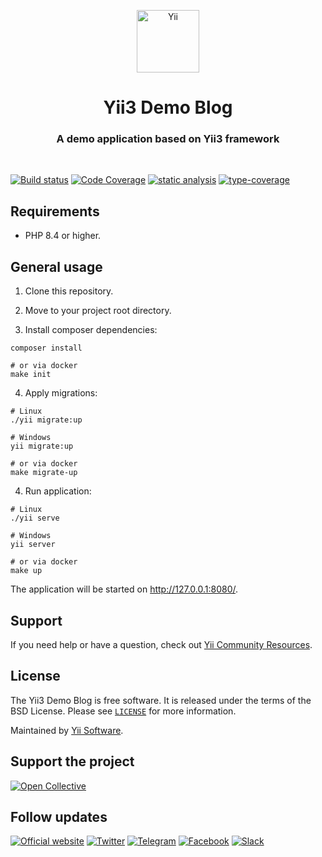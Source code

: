 <p align="center">
    <a href="https://github.com/yiisoft" target="_blank">
        <img src="https://yiisoft.github.io/docs/images/yii_logo.svg" height="100px" alt="Yii">
    </a>
    <h1 align="center">Yii3 Demo Blog</h1>
    <h3 align="center">A demo application based on Yii3 framework</h3>
    <br>
</p>

[![Build status](https://github.com/yiisoft/demo-blog/actions/workflows/build.yml/badge.svg)](https://github.com/yiisoft/demo-blog/actions/workflows/build.yml)
[![Code Coverage](https://codecov.io/gh/yiisoft/demo-blog/branch/master/graph/badge.svg?token=TDZ2bErTcN)](https://codecov.io/gh/yiisoft/demo-blog)
[![static analysis](https://github.com/yiisoft/demo-blog/workflows/static%20analysis/badge.svg)](https://github.com/yiisoft/demo-blog/actions?query=workflow%3A%22static+analysis%22)
[![type-coverage](https://shepherd.dev/github/yiisoft/demo-blog/coverage.svg)](https://shepherd.dev/github/yiisoft/demo-blog)

## Requirements

- PHP 8.4 or higher.

## General usage

1. Clone this repository.

2. Move to your project root directory.

3. Install composer dependencies:

```shell
composer install

# or via docker
make init
```

4. Apply migrations:

```shell
# Linux
./yii migrate:up

# Windows
yii migrate:up

# or via docker
make migrate-up
```


4. Run application:

```shell
# Linux
./yii serve

# Windows
yii server

# or via docker
make up
```

The application will be started on http://127.0.0.1:8080/.


## Support

If you need help or have a question, check out [Yii Community Resources](https://www.yiiframework.com/community).

## License

The Yii3 Demo Blog is free software. It is released under the terms of the BSD License.
Please see [`LICENSE`](./LICENSE.md) for more information.

Maintained by [Yii Software](https://www.yiiframework.com/).

## Support the project

[![Open Collective](https://img.shields.io/badge/Open%20Collective-sponsor-7eadf1?logo=open%20collective&logoColor=7eadf1&labelColor=555555)](https://opencollective.com/yiisoft)

## Follow updates

[![Official website](https://img.shields.io/badge/Powered_by-Yii_Framework-green.svg?style=flat)](https://www.yiiframework.com/)
[![Twitter](https://img.shields.io/badge/twitter-follow-1DA1F2?logo=twitter&logoColor=1DA1F2&labelColor=555555?style=flat)](https://twitter.com/yiiframework)
[![Telegram](https://img.shields.io/badge/telegram-join-1DA1F2?style=flat&logo=telegram)](https://t.me/yii3en)
[![Facebook](https://img.shields.io/badge/facebook-join-1DA1F2?style=flat&logo=facebook&logoColor=ffffff)](https://www.facebook.com/groups/yiitalk)
[![Slack](https://img.shields.io/badge/slack-join-1DA1F2?style=flat&logo=slack)](https://yiiframework.com/go/slack)
